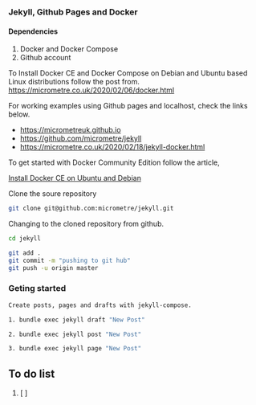 ###  Jekyll, Github Pages and Docker 

#### Dependencies 

1. Docker and Docker Compose
2. Github account

To Install Docker CE and Docker Compose on Debian and Ubuntu based Linux distributions follow the post from. https://micrometre.co.uk/2020/02/06/docker.html


For working examples using Github pages and localhost, check the links below. 
- https://micrometreuk.github.io    
- https://github.com/micrometre/jekyll
- https://micrometre.co.uk/2020/02/18/jekyll-docker.html

To get started with Docker Community Edition  follow the article, 

<a href= "https://micrometre.co.uk/2020/02/06/docker.html" target="_blank">Install Docker CE on Ubuntu and Debian</a> 

Clone the soure repository

```bash
git clone git@github.com:micrometre/jekyll.git
```

Changing to the cloned repository from github.

```bash
cd jekyll
```
```bash
git add .
git commit -m "pushing to git hub"
git push -u origin master	
```

### Geting started 

```bash
Create posts, pages and drafts with jekyll-compose.

1. bundle exec jekyll draft "New Post"     

2. bundle exec jekyll post "New Post"     

3. bundle exec jekyll page "New Post"     
```
## To do list

1. [ ] 
